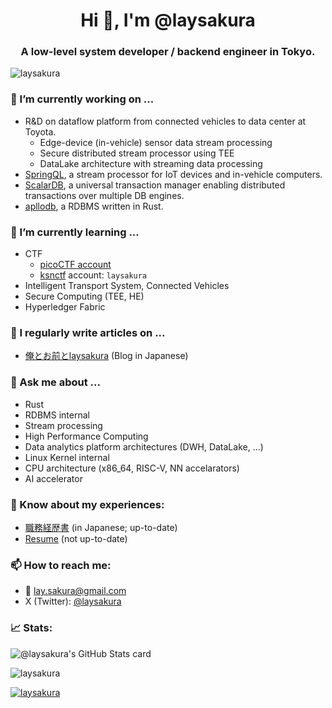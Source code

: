 <h1 align="center">Hi 👋, I'm @laysakura</h1>
<h3 align="center">A low-level system developer / backend engineer in Tokyo.</h3>

<p align="left"> <img src="https://komarev.com/ghpvc/?username=laysakura&label=Profile%20views&color=0e75b6&style=flat-square" alt="laysakura" /></p>


### 🔭 I’m currently working on ...

- R&D on dataflow platform from connected vehicles to data center at Toyota.
  - Edge-device (in-vehicle) sensor data stream processing
  - Secure distributed stream processor using TEE
  - DataLake architecture with streaming data processing
- [SpringQL](https://github.com/SpringQL/SpringQL), a stream processor for IoT devices and in-vehicle computers.
- [ScalarDB](https://github.com/scalar-labs/scalardb/), a universal transaction manager enabling distributed transactions over multiple DB engines.
- [apllodb](https://github.com/apllodb/apllodb), a RDBMS written in Rust.

### 🌱 I’m currently learning ...

- CTF
  - [picoCTF account](https://play.picoctf.org/users/laysakura)
  - [ksnctf](https://ksnctf.sweetduet.info/) account: `laysakura`
- Intelligent Transport System, Connected Vehicles
- Secure Computing (TEE, HE)
- Hyperledger Fabric

### 📝 I regularly write articles on ...

- [俺とお前とlaysakura](https://laysakura.github.io/) (Blog in Japanese)

### 💬 Ask me about ...

- Rust
- RDBMS internal
- Stream processing
- High Performance Computing
- Data analytics platform architectures (DWH, DataLake, ...)
- Linux Kernel internal
- CPU architecture (x86_64, RISC-V, NN accelarators)
- AI accelerator

### 📄 Know about my experiences:

- [職務経歴書](https://github.com/laysakura/resume-jp-for-side-job) (in Japanese; up-to-date)
- [Resume](https://docs.google.com/document/d/e/2PACX-1vTu1CdgysxSZdSHMEnQYgLtJ7gB2WlE17mF92D4yjNH44PyifO-KMANDqV3bt-SfTBhlB2jUTXiRxiD/pub) (not up-to-date)

### 📫 How to reach me:

- :email: lay.sakura@gmail.com
- X (Twitter): [@laysakura](https://twitter.com/laysakura)

### :chart_with_upwards_trend:  Stats:

![@laysakura's GitHub Stats card](https://github-readme-stats-sigma-five.vercel.app/api?username=laysakura&custom_title=@laysakura%27s+GitHub+Stats&show_icons=true&count_private=true&theme=dracula)


<p><img align="center" src="https://github-readme-streak-stats.herokuapp.com/?user=laysakura&theme=dracula" alt="laysakura" /></p>

<p align="left"> <a href="https://github.com/ryo-ma/github-profile-trophy"><img src="https://github-profile-trophy.vercel.app/?username=laysakura&theme=dracula" alt="laysakura" /></a> </p>
